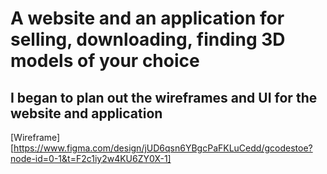 # A website and an application for selling, downloading, finding 3D models of your choice




## I began to plan out the wireframes and UI for the website and application
[Wireframe][https://www.figma.com/design/jUD6qsn6YBgcPaFKLuCedd/gcodestoe?node-id=0-1&t=F2c1iy2w4KU6ZY0X-1]

